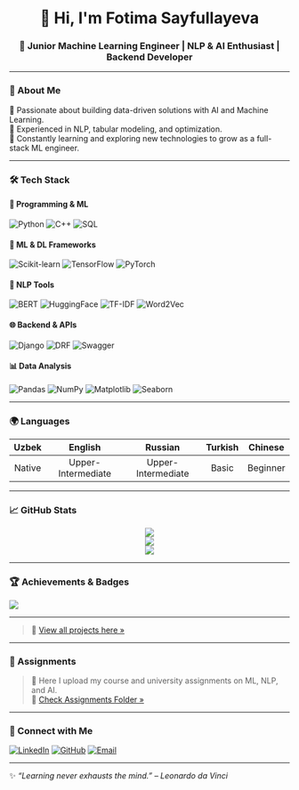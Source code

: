 <h1 align="center">👋 Hi, I'm Fotima Sayfullayeva</h1>
<h3 align="center">💫 Junior Machine Learning Engineer | NLP & AI Enthusiast | Backend Developer</h3>

---

### 🧠 About Me  
🎯 Passionate about building data-driven solutions with AI and Machine Learning.  
💬 Experienced in NLP, tabular modeling, and optimization.  
🚀 Constantly learning and exploring new technologies to grow as a full-stack ML engineer.

---

### 🛠️ Tech Stack  

#### 🧩 Programming & ML
![Python](https://img.shields.io/badge/Python-3670A0?style=for-the-badge&logo=python&logoColor=ffdd54)
![C++](https://img.shields.io/badge/C++-00599C?style=for-the-badge&logo=cplusplus&logoColor=white)
![SQL](https://img.shields.io/badge/SQL-336791?style=for-the-badge&logo=postgresql&logoColor=white)

#### 🤖 ML & DL Frameworks
![Scikit-learn](https://img.shields.io/badge/Scikit--learn-F7931E?style=for-the-badge&logo=scikit-learn&logoColor=white)
![TensorFlow](https://img.shields.io/badge/TensorFlow-FF6F00?style=for-the-badge&logo=tensorflow&logoColor=white)
![PyTorch](https://img.shields.io/badge/PyTorch-EE4C2C?style=for-the-badge&logo=pytorch&logoColor=white)

#### 💬 NLP Tools
![BERT](https://img.shields.io/badge/BERT-000000?style=for-the-badge&logo=transformers&logoColor=yellow)
![HuggingFace](https://img.shields.io/badge/HuggingFace-FFD700?style=for-the-badge&logo=huggingface&logoColor=black)
![TF-IDF](https://img.shields.io/badge/TF--IDF-0A66C2?style=for-the-badge)
![Word2Vec](https://img.shields.io/badge/Word2Vec-FF4088?style=for-the-badge)

#### 🌐 Backend & APIs
![Django](https://img.shields.io/badge/Django-092E20?style=for-the-badge&logo=django&logoColor=white)
![DRF](https://img.shields.io/badge/DRF-FF1709?style=for-the-badge&logo=django&logoColor=white)
![Swagger](https://img.shields.io/badge/Swagger-85EA2D?style=for-the-badge&logo=swagger&logoColor=black)

#### 📊 Data Analysis
![Pandas](https://img.shields.io/badge/Pandas-150458?style=for-the-badge&logo=pandas&logoColor=white)
![NumPy](https://img.shields.io/badge/Numpy-013243?style=for-the-badge&logo=numpy&logoColor=white)
![Matplotlib](https://img.shields.io/badge/Matplotlib-11557C?style=for-the-badge)
![Seaborn](https://img.shields.io/badge/Seaborn-7BB8F3?style=for-the-badge)

---

### 🌍 Languages  
| Uzbek | English | Russian | Turkish | Chinese |
|:---:|:---:|:---:|:---:|:---:|
| Native | Upper-Intermediate | Upper-Intermediate | Basic | Beginner |

---

### 📈 GitHub Stats

<div align="center">

![](https://github-readme-stats.vercel.app/api?username=FotimaS&theme=radical&show_icons=true&hide_border=true&count_private=true)  
![](https://github-readme-streak-stats.herokuapp.com/?user=FotimaS&theme=radical&hide_border=true)  
![](https://github-readme-stats.vercel.app/api/top-langs/?username=FotimaS&layout=compact&theme=radical&hide_border=true)

</div>

---

### 🏆 Achievements & Badges
![](https://github-profile-trophy.vercel.app/?username=FotimaS&theme=radical&no-frame=true&no-bg=true&margin-w=5)

--- 

> 🔗 [View all projects here »](https://github.com/FotimaS?tab=repositories)

---

### 📘 Assignments  
> 🧠 Here I upload my course and university assignments on ML, NLP, and AI.  
> 📂 [Check Assignments Folder »](https://github.com/FotimaS?tab=repositories)

---

### 🌟 Connect with Me  
[![LinkedIn](https://img.shields.io/badge/LinkedIn-0077B5?style=for-the-badge&logo=linkedin&logoColor=white)](https://linkedin.com/)
[![GitHub](https://img.shields.io/badge/GitHub-100000?style=for-the-badge&logo=github&logoColor=white)](https://github.com/FotimaS)
[![Email](https://img.shields.io/badge/Email-fotimasayfullayeva6@gmail.com-red?style=for-the-badge&logo=gmail&logoColor=white)]()

---

✨ *“Learning never exhausts the mind.” – Leonardo da Vinci*
